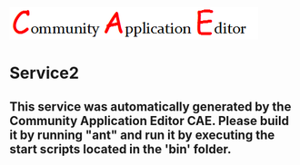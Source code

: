 ![CAE](https://github.com/PhilCAEOrg2/microservice-152/blob/master/img/logo.png)  

Service2
===================


This service was automatically generated by the Community Application Editor CAE. Please build it by running "ant" and run it by executing the start scripts located in the 'bin' folder.
---------------
